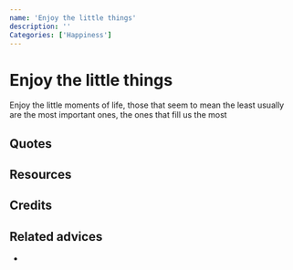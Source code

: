 ```yaml
---
name: 'Enjoy the little things'
description: ''
Categories: ['Happiness']
---
```

# Enjoy the little things

Enjoy the little moments of life, those that seem to mean the least usually are the most important ones, the ones that fill us the most

## Quotes

## Resources

## Credits

## Related advices

- 
